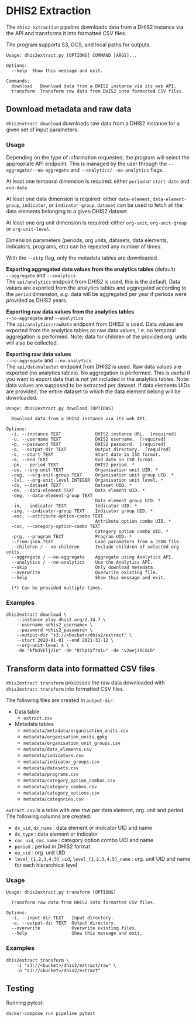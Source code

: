 # DHIS2 Extraction

The `dhis2-extraction` pipeline downloads data from a DHIS2 instance via the API and transforms it into formatted CSV files.

The program supports S3, GCS, and local paths for outputs.

```
Usage: dhis2extract.py [OPTIONS] COMMAND [ARGS]...

Options:
  --help  Show this message and exit.

Commands:
  download   Download data from a DHIS2 instance via its web API.
  transform  Transform raw data from DHIS2 into formatted CSV files.
```

## Download metadata and raw data

`dhis2extract download` downloads raw data from a DHIS2 instance for a given set of input parameters.

### Usage

Depending on the type of information requested, the program will select the appropriate API endpoint. This is managed by the user through the `--aggregate/--no-aggregate` and `--analytics/--no-analytics` flags.

At least one temporal dimension is required: either `period` or `start-date` and `end-date`.

At least one data dimension is required: either `data-element`, `data-element-group`, `indicator`, or `indicator-group`. `dataset` can be used to fetch all the data elements belonging to a given DHIS2 dataset.

At least one org unit dimension is required: either `org-unit`, `org-unit-group` or `org-unit-level`.

Dimension parameters (periods, org units, datasets, data elements, indicators, programs, etc) can be repeated any number of times.

With the `--skip` flag, only the metadata tables are downloaded.

**Exporting aggregated data values from the analytics tables** (default)  
`--aggregate` and `--analytics`  
The `api/analytics` endpoint from DHIS2 is used, this is the default.
Data values are exported from the analytics tables and aggregated according to the `period` dimension, *e.g.* data will be aggregated per year if periods were provided as DHIS2 years.

**Exporting raw data values from the analytics tables**  
`--no-aggregate` and `--analytics`  
The `api/analytics/rawData` endpoint from DHIS2 is used.
Data values are exported from the analytics tables as raw data values, i.e. no temporal aggregation is performed.
Note: data for children of the provided org. units will also be collected.

**Exporting raw data values**  
`--no-aggregate` and `--no-analytics`  
The `api/dataValueSet` endpoint from DHIS2 is used.
Raw data values are exported (no analytics tables). No aggregation is performed. This is useful if you want to export data that is not yet included in the analytics tables.
Note: data values are supposed to be extracted per dataset. If data elements UIDs are provided, the entire dataset to which the data element belong will be downloaded.


```
Usage: dhis2extract.py download [OPTIONS]

  Download data from a DHIS2 instance via its web API.

Options:
  -i, --instance TEXT             DHIS2 instance URL.  [required]
  -u, --username TEXT             DHIS2 username.  [required]
  -p, --password TEXT             DHIS2 password.  [required]
  -o, --output-dir TEXT           Output directory.  [required]
  -s, --start TEXT                Start date in ISO format.
  -e, --end TEXT                  End date in ISO format.
  -pe, --period TEXT              DHIS2 period. *
  -ou, --org-unit TEXT            Organisation unit UID. *
  -oug, --org-unit-group TEXT     Organisation unit group UID. *
  -lvl, --org-unit-level INTEGER  Organisation unit level. *
  -ds, --dataset TEXT             Dataset UID. *
  -de, --data-element TEXT        Data element UID. *
  -deg, --data-element-group TEXT
                                  Data element group UID. *
  -in, --indicator TEXT           Indicator UID. *
  -ing, --indicator-group TEXT    Indicator group UID. *
  -aoc, --attribute-option-combo TEXT
                                  Attribute option combo UID. *
  -coc, --category-option-combo TEXT
                                  Category option combo UID. *
  -prg, --program TEXT            Program UID. *
  --from-json TEXT                Load parameters from a JSON file.
  --children / --no-children      Include children of selected org units.
  --aggregate / --no-aggregate    Aggregate using Analytics API.
  --analytics / --no-analytics    Use the Analytics API.
  --skip                          Only download metadata.
  --overwrite                     Overwrite existing file.
  --help                          Show this message and exit.

  (*) Can be provided multiple times.
```

### Examples

```
dhis2extract download \
    --instance play.dhis2.org/2.34.7 \
    --username <dhis2_username> \
    --password <dhis2_password> \
    --output-dir "s3://<bucket>/dhis2/extract" \
    --start 2020-01-01 --end 2021-31-12 \
    --org-unit-level 4 \
    -de "kfN3vElj7in" -de "RTSp1yfraiu" -de "v2wejz8CGLb"
```

## Transform data into formatted CSV files

`dhis2extract transform` processes the raw data downloaded with `dhis2extract transform` into formatted CSV files. 

The following files are created in `output-dir`:

* Data table
    * `extract.csv`
* Metadata tables
    * `metadata/metadata/organisation_units.csv`
    * `metadata/organisation_units.gpkg`
    * `metadata/organisation_unit_groups.csv`
    * `metadata/data_elements.csv`
    * `metadata/indicators.csv`
    * `metadata/indicator_groups.csv`
    * `metadata/datasets.csv`
    * `metadata/programs.csv`
    * `metadata/category_option_combos.csv`
    * `metadata/category_combos.csv`
    * `metadata/category_options.csv`
    * `metadata/categories.csv`
  
`extract.csv` is a table with one row per data element, org. unit and period. The following columns are created:

* `dx_uid`, `dx_name` : data element or indicator UID and name
* `dx_type` : data element or indicator
* `coc_uid`, `coc_name` : category option combo UID and name
* `period` : period in DHIS2 format
* `ou_uid` : org. unit UID
* `level_{1,2,3,4,5}_uid`, `level_{1,2,3,4,5}_name` : org. unit UID and name for each hierarchical level

### Usage

```
Usage: dhis2extract.py transform [OPTIONS]

  Transform raw data from DHIS2 into formatted CSV files.

Options:
  -i, --input-dir TEXT   Input directory.
  -o, --output-dir TEXT  Output directory.
  --overwrite            Overwrite existing files.
  --help                 Show this message and exit.
```

### Examples

```
dhis2extract transform \
    -i "s3://<bucket>/dhis2/extract/raw" \
    -o "s3://<bucket>/dhis2/extract"
```

## Testing

Running pytest:

``` sh
docker-compose run pipeline pytest
```